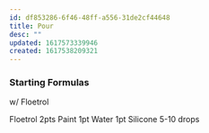 ```yaml
---
id: df853286-6f46-48ff-a556-31de2cf44648
title: Pour
desc: ""
updated: 1617573339946
created: 1617538209321
---
```


### Starting Formulas

w/ Floetrol

Floetrol 2pts
Paint 1pt
Water 1pt
Silicone 5-10 drops
